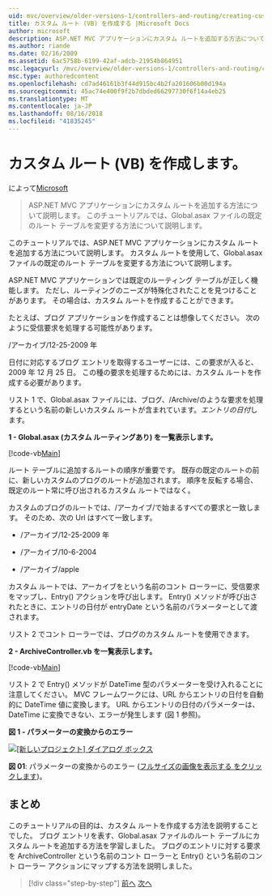 ```yaml
---
uid: mvc/overview/older-versions-1/controllers-and-routing/creating-custom-routes-vb
title: カスタム ルート (VB) を作成する |Microsoft Docs
author: microsoft
description: ASP.NET MVC アプリケーションにカスタム ルートを追加する方法について説明します。 このチュートリアルでは、Global.asax ファイルの既定のルート テーブルを変更する方法について説明します。
ms.author: riande
ms.date: 02/16/2009
ms.assetid: 6ac5758b-6199-42af-adcb-21954b864951
msc.legacyurl: /mvc/overview/older-versions-1/controllers-and-routing/creating-custom-routes-vb
msc.type: authoredcontent
ms.openlocfilehash: cd7ad46161b3f44d915bc4b2fa201606b00d194a
ms.sourcegitcommit: 45ac74e400f9f2b7dbded66297730f6f14a4eb25
ms.translationtype: MT
ms.contentlocale: ja-JP
ms.lasthandoff: 08/16/2018
ms.locfileid: "41835245"
---
```

<a name="creating-custom-routes-vb"></a>カスタム ルート (VB) を作成します。
====================
によって[Microsoft](https://github.com/microsoft)

> ASP.NET MVC アプリケーションにカスタム ルートを追加する方法について説明します。 このチュートリアルでは、Global.asax ファイルの既定のルート テーブルを変更する方法について説明します。


このチュートリアルでは、ASP.NET MVC アプリケーションにカスタム ルートを追加する方法について説明します。 カスタム ルートを使用して、Global.asax ファイルの既定のルート テーブルを変更する方法について説明します。

ASP.NET MVC アプリケーションでは既定のルーティング テーブルが正しく機能します。 ただし、ルーティングのニーズが特殊化されたことを見つけることがあります。 その場合は、カスタム ルートを作成することができます。

たとえば、ブログ アプリケーションを作成することは想像してください。 次のように受信要求を処理する可能性があります。

/アーカイブ/12-25-2009 年

日付に対応するブログ エントリを取得するユーザーには、この要求が入ると、2009 年 12 月 25 日。 この種の要求を処理するためには、カスタム ルートを作成する必要があります。

リスト 1 で、Global.asax ファイルには、ブログ、/Archive/のような要求を処理するという名前の新しいカスタム ルートが含まれています。*エントリの日付*します。

**1 - Global.asax (カスタム ルーティングあり) を一覧表示します。**

[!code-vb[Main](creating-custom-routes-vb/samples/sample1.vb)]

ルート テーブルに追加するルートの順序が重要です。 既存の既定のルートの前に、新しいカスタムのブログのルートが追加されます。 順序を反転する場合、既定のルート常に呼び出されるカスタム ルートではなく。

カスタムのブログのルートでは、/アーカイブ/で始まるすべての要求と一致します。 そのため、次の Url はすべて一致します。

- /アーカイブ/12-25-2009 年

- /アーカイブ/10-6-2004

- /アーカイブ/apple

カスタム ルートでは、アーカイブをという名前のコント ローラーに、受信要求をマップし、Entry() アクションを呼び出します。 Entry() メソッドが呼び出されたときに、エントリの日付が entryDate という名前のパラメーターとして渡されます。

リスト 2 でコント ローラーでは、ブログのカスタム ルートを使用できます。

**2 - ArchiveController.vb を一覧表示します。**

[!code-vb[Main](creating-custom-routes-vb/samples/sample2.vb)]

リスト 2 で Entry() メソッドが DateTime 型のパラメーターを受け入れることに注意してください。 MVC フレームワークには、URL からエントリの日付を自動的に DateTime 値に変換します。 URL からエントリの日付のパラメーターは、DateTime に変換できない、エラーが発生します (図 1 参照)。

**図 1 - パラメーターの変換からのエラー**


[![[新しいプロジェクト] ダイアログ ボックス](creating-custom-routes-vb/_static/image1.jpg)](creating-custom-routes-vb/_static/image1.png)

**図 01**: パラメーターの変換からのエラー ([フルサイズの画像を表示する をクリックします](creating-custom-routes-vb/_static/image2.png))。


## <a name="summary"></a>まとめ

このチュートリアルの目的は、カスタム ルートを作成する方法を説明することでした。 ブログ エントリを表す、Global.asax ファイルのルート テーブルにカスタム ルートを追加する方法を学習しました。 ブログのエントリに対する要求を ArchiveController という名前のコント ローラーと Entry() という名前のコント ローラー アクションにマップする方法を説明しました。

> [!div class="step-by-step"]
> [前へ](asp-net-mvc-controller-overview-vb.md)
> [次へ](creating-a-route-constraint-vb.md)
